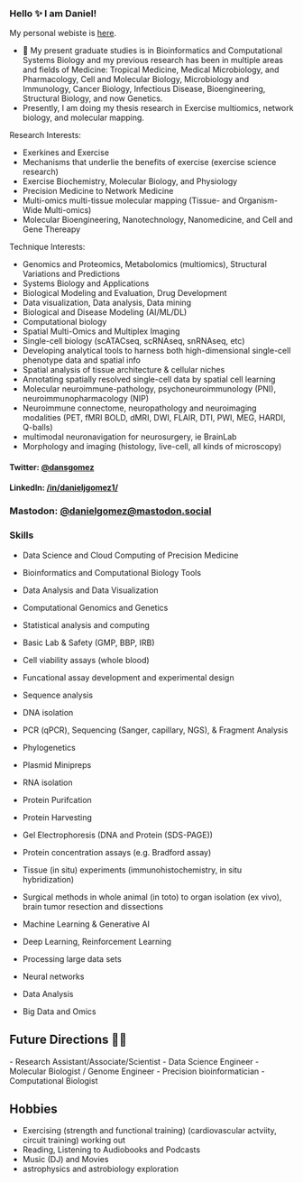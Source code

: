 ### Hello ✨ I am Daniel!

My personal webiste is <a href="https://www.danieljgomez.net">here</a>.

- 🔭 My present graduate studies is in Bioinformatics and Computational Systems Biology and my previous research has been in multiple areas and fields of Medicine: Tropical Medicine, Medical Microbiology, and Pharmacology, Cell and Molecular Biology, Microbiology and Immunology, Cancer Biology, Infectious Disease, Bioengineering, Structural Biology, and now Genetics.
- Presently, I am doing my thesis research in Exercise multiomics, network biology, and molecular mapping. 

Research Interests:
- Exerkines and Exercise
- Mechanisms that underlie the benefits of exercise (exercise science research)
- Exercise Biochemistry, Molecular Biology, and Physiology
- Precision Medicine to Network Medicine
- Multi-omics multi-tissue molecular mapping (Tissue- and Organism-Wide Multi-omics)
- Molecular Bioengineering, Nanotechnology, Nanomedicine, and Cell and Gene Thereapy

Technique Interests:
- Genomics and Proteomics, Metabolomics (multiomics), Structural Variations and Predictions
- Systems Biology and Applications 
- Biological Modeling and Evaluation, Drug Development
- Data visualization, Data analysis, Data mining
- Biological and Disease Modeling (AI/ML/DL)
- Computational biology 
- Spatial Multi-Omics and Multiplex Imaging
- Single-cell biology (scATACseq, scRNAseq, snRNAseq, etc)
- Developing analytical tools to harness both high-dimensional single-cell phenotype data and spatial info
- Spatial analysis of tissue architecture & cellular niches
- Annotating spatially resolved single-cell data by spatial cell learning
- Molecular neuroimmune-pathology, psychoneuroimmunology (PNI), neuroimmunopharmacology (NIP)
- Neuroimmune connectome, neuropathology and neuroimaging modalities (PET, fMRI BOLD, dMRI, DWI, FLAIR, DTI, PWI, MEG, HARDI, Q-balls)
- multimodal neuronavigation for neurosurgery, ie BrainLab
- Morphology and imaging (histology, live-cell, all kinds of microscopy)



#### Twitter: [@dansgomez](https://twitter.com/dansgomez) 
#### LinkedIn: [/in/danieljgomez1/](https://www.linkedin.com/in/danieljgomez1) 
### Mastodon: [@danielgomez@mastodon.social](https://mastodon.social/@danielgomez)

### Skills

- Data Science and Cloud Computing of Precision Medicine
- Bioinformatics and Computational Biology Tools
- Data Analysis and Data Visualization
- Computational Genomics and Genetics 
- Statistical analysis and computing
- Basic Lab & Safety (GMP, BBP, IRB)
- Cell viability assays (whole blood)

- Funcational assay development and experimental design
- Sequence analysis
- DNA isolation
- PCR (qPCR), Sequencing (Sanger, capillary, NGS), & Fragment Analysis
- Phylogenetics
- Plasmid Minipreps
- RNA isolation
- Protein Purifcation
- Protein Harvesting
- Gel Electrophoresis (DNA and Protein (SDS-PAGE))
- Protein concentration assays (e.g. Bradford assay)
- Tissue (in situ) experiments (immunohistochemistry, in situ hybridization)
- Surgical methods in whole animal (in toto) to organ isolation (ex vivo), brain tumor resection and dissections
- Machine Learning & Generative AI
- Deep Learning, Reinforcement Learning
- Processing large data sets
- Neural networks
- Data Analysis 
- Big Data and Omics

<h2>Future Directions &#x1F468;&#x200D;&#x1F4BB;</h2>
- Research Assistant/Associate/Scientist
- Data Science Engineer 
- Molecular Biologist / Genome Engineer 
- Precision bioinformatician 
- Computational Biologist

## Hobbies
- Exercising (strength and functional training) (cardiovascular actviity, circuit training) working out
- Reading, Listening to Audiobooks and Podcasts
- Music (DJ) and Movies
- astrophysics and astrobiology exploration
	
</html>

